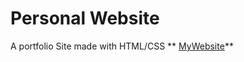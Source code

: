 # Personal Website 
A portfolio Site made with HTML/CSS 
** [MyWebsite](https://aymanakhras.github.io/MySite/index.html)**


